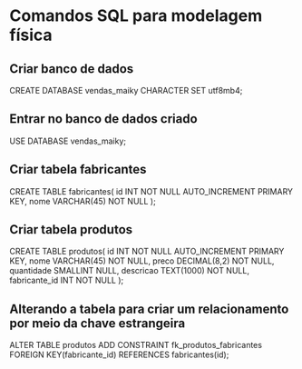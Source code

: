 # Comandos SQL para modelagem física

## Criar banco de dados
CREATE DATABASE vendas_maiky CHARACTER SET utf8mb4;

## Entrar no banco de dados criado
USE DATABASE vendas_maiky;

## Criar tabela fabricantes
CREATE TABLE fabricantes(
    id INT NOT NULL AUTO_INCREMENT PRIMARY KEY,
    nome VARCHAR(45) NOT NULL
);

## Criar tabela produtos
CREATE TABLE produtos(
    id INT NOT NULL AUTO_INCREMENT PRIMARY KEY,
    nome VARCHAR(45) NOT NULL,
    preco DECIMAL(8,2) NOT NULL,
    quantidade SMALLINT NULL,
    descricao TEXT(1000) NOT NULL,
    fabricante_id INT NOT NULL
);

## Alterando a tabela para criar um relacionamento por meio da chave estrangeira
ALTER TABLE produtos
    ADD CONSTRAINT fk_produtos_fabricantes
    FOREIGN KEY(fabricante_id) REFERENCES fabricantes(id);
